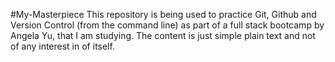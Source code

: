 #My-Masterpiece
This repository is being used to practice Git, Github and Version Control (from the command line)	as part of a full stack bootcamp by Angela Yu, that I am studying.
The content is just simple plain text and not of any interest in of itself.
